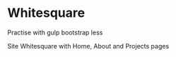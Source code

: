 # Whitesquare
Practise with gulp bootstrap less

Site Whitesquare with Home, About and Projects pages

